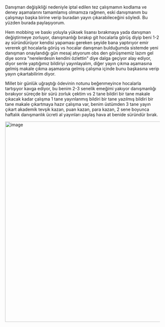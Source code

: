 Danışman değişikliği nedeniyle iptal edilen tez çalışmamın kodlama ve deney aşamalarını tamamlamış olmamıza rağmen, eski danışmanım bu çalışmayı başka birine verip buradan yayın çıkarabileceğini söyledi. Bu yüzden burada paylaşıyorum.

Hem mobbing ve baskı yoluyla yüksek lisansı bırakmaya yada danışman değiştirmeye zorluyor, danışmanlığı bırakıp git hocalarla görüş diyip beni 1-2 ay süründürüyor kendisi yapaması gereken şeyide bana yaptırıyor emir vererek git hocalarla görüş vs hocalar danışman bulduğumda sistemde yeni danışman onaylandığı gün mesaj atıyorum obs den görüşmemiz lazım gel diye sonra "nerelerdesin kendini özlettin" diye dalga geçiyor alay ediyor, diyor senle yaptığımız bildiriyi yayınlayalım, diğer yayın çıkma aşamasına gelmiş makale çıkma aşamasına gelmiş çalışma içinde bunu başkasına verip yayın çıkartabilirim diyor.

Millet bir günlük uğraştığı ödevinin notunu beğenmeyince hocalarla tartışıyor kavga ediyor, bu benim 2-3 senelik emeğimi yakıyor danışmanlığı bırakıyor süreçde bir sürü zorluk çektim vs 2 tane bildiri bir tane makale çıkacak kadar çalışma 1 tane yayınlanmış bildiri bir tane yazılmış bildiri bir tane makale çıkartmaya hazır çalışma var, benim üstümden 3 tane yayın çıkart akademik tevşik kazan, puan kazan, para kazan, 2 sene boyunca haftalık danışmanlık ücreti al yayınları paylaş hava at benide süründür bırak. 



<img width="1080" height="654" alt="image" src="https://github.com/user-attachments/assets/97437180-50b8-4ba7-b0c7-59d1915c7578" />

